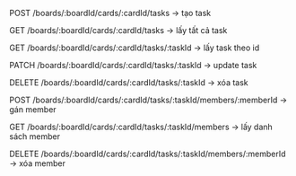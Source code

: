 POST /boards/:boardId/cards/:cardId/tasks → tạo task

GET /boards/:boardId/cards/:cardId/tasks → lấy tất cả task

GET /boards/:boardId/cards/:cardId/tasks/:taskId → lấy task theo id

PATCH /boards/:boardId/cards/:cardId/tasks/:taskId → update task

DELETE /boards/:boardId/cards/:cardId/tasks/:taskId → xóa task

POST /boards/:boardId/cards/:cardId/tasks/:taskId/members/:memberId → gán member

GET /boards/:boardId/cards/:cardId/tasks/:taskId/members → lấy danh sách member

DELETE /boards/:boardId/cards/:cardId/tasks/:taskId/members/:memberId → xóa member